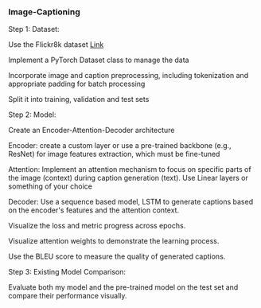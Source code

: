 ### Image-Captioning

Step 1: Dataset: 

Use the Flickr8k dataset [Link](https://www.kaggle.com/datasets/adityajn105/flickr8k)


Implement a PyTorch Dataset class to manage the data

Incorporate image and caption preprocessing, including tokenization and appropriate padding for batch processing

Split it into training, validation and test sets


Step 2: Model:

Create an Encoder-Attention-Decoder architecture

Encoder: create a custom layer or use a pre-trained backbone (e.g., ResNet) for image features extraction, which must be fine-tuned

Attention: Implement an attention mechanism to focus on specific parts of the image (context) during caption generation (text). Use Linear layers or something of your choice

Decoder: Use a sequence based model, LSTM to generate captions based on the encoder's features and the attention context.

Visualize the loss and metric progress across epochs.

Visualize attention weights to demonstrate the learning process. 

Use the BLEU score to measure the quality of generated captions.


Step 3: Existing Model Comparison:

Evaluate both my model and the pre-trained model on the test set and compare their performance visually.

